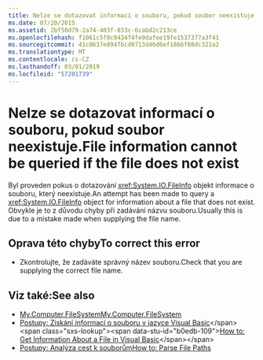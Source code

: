 ```yaml
---
title: Nelze se dotazovat informací o souboru, pokud soubor neexistuje.
ms.date: 07/20/2015
ms.assetid: 2bf50d79-2a74-403f-833c-6cabd2c213ce
ms.openlocfilehash: f1061c5f0c0434f4fe9dafee19fe1537377a3f41
ms.sourcegitcommit: 41c0637e894fbcd0713d46d6ef1866f08dc321a2
ms.translationtype: MT
ms.contentlocale: cs-CZ
ms.lasthandoff: 03/01/2019
ms.locfileid: "57201739"
---
```

# <a name="file-information-cannot-be-queried-if-the-file-does-not-exist"></a><span data-ttu-id="b0edb-102">Nelze se dotazovat informací o souboru, pokud soubor neexistuje.</span><span class="sxs-lookup"><span data-stu-id="b0edb-102">File information cannot be queried if the file does not exist</span></span>
<span data-ttu-id="b0edb-103">Byl proveden pokus o dotazování <xref:System.IO.FileInfo> objekt informace o souboru, který neexistuje.</span><span class="sxs-lookup"><span data-stu-id="b0edb-103">An attempt has been made to query a <xref:System.IO.FileInfo> object for information about a file that does not exist.</span></span> <span data-ttu-id="b0edb-104">Obvykle je to z důvodu chyby při zadávání názvu souboru.</span><span class="sxs-lookup"><span data-stu-id="b0edb-104">Usually this is due to a mistake made when supplying the file name.</span></span>  
  
## <a name="to-correct-this-error"></a><span data-ttu-id="b0edb-105">Oprava této chyby</span><span class="sxs-lookup"><span data-stu-id="b0edb-105">To correct this error</span></span>  
  
-   <span data-ttu-id="b0edb-106">Zkontrolujte, že zadáváte správný název souboru.</span><span class="sxs-lookup"><span data-stu-id="b0edb-106">Check that you are supplying the correct file name.</span></span>  
  
## <a name="see-also"></a><span data-ttu-id="b0edb-107">Viz také:</span><span class="sxs-lookup"><span data-stu-id="b0edb-107">See also</span></span>
- [<span data-ttu-id="b0edb-108">My.Computer.FileSystem</span><span class="sxs-lookup"><span data-stu-id="b0edb-108">My.Computer.FileSystem</span></span>](xref:Microsoft.VisualBasic.FileIO.FileSystem)
- <span data-ttu-id="b0edb-109">[Postupy: Získání informací o souboru v jazyce Visual Basic](https://docs.microsoft.com/previous-versions/visualstudio/visual-studio-2010/abtzf6f7(v=vs.100))</span><span class="sxs-lookup"><span data-stu-id="b0edb-109">[How to: Get Information About a File in Visual Basic](https://docs.microsoft.com/previous-versions/visualstudio/visual-studio-2010/abtzf6f7(v=vs.100))</span></span>
- [<span data-ttu-id="b0edb-110">Postupy: Analýza cest k souborům</span><span class="sxs-lookup"><span data-stu-id="b0edb-110">How to: Parse File Paths</span></span>](../../visual-basic/developing-apps/programming/drives-directories-files/how-to-parse-file-paths.md)
